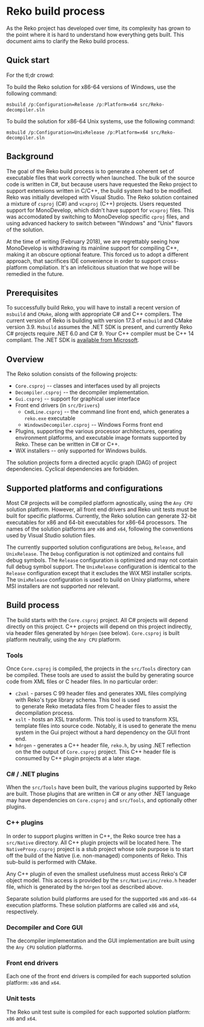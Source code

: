 # Reko build process

As the Reko project has developed over time, its complexity has grown to the point where it is hard to understand
how everything gets built. This document aims to clarify the Reko build process. 

## Quick start
For the tl;dr crowd:

To build the Reko solution for x86-64 versions of Windows, use the following command:
```
msbuild /p:Configuration=Release /p:Platform=x64 src/Reko-decompiler.sln
```
To build the solution for x86-64 Unix systems, use the following command:
```
msbuild /p:Configuration=UnixRelease /p:Platform=x64 src/Reko-decompiler.sln
```

## Background 

The goal of the Reko build process is to generate a coherent set of executable files that work correctly when launched.
The bulk of the source code is written in C#, but because users have requested the Reko project to support extensions written in
C/C++, the build system had to be modified. Reko was initially developed with Visual Studio. The Reko solution contained a
mixture of `csproj` (C#) and `vcxproj` (C++) projects. Users requested support for MonoDevelop,
which didn't have support for `vcxproj` files. This was accomodated by switching to MonoDevelop specific `cproj` files, and
using advanced hackery to switch between "Windows" and "Unix" flavors of the solution.

At the time of writing (February 2018), we are regrettably seeing how MonoDevelop is withdrawing its mainline support
for compiling C++, making it an obscure optional feature. This forced us to adopt a different approach, that sacrifices
IDE convenience in order to support cross-platform compilation. It's an infelicitous situation that we hope will be 
remedied in the future.

## Prerequisites

To successfully build Reko, you will have to install a recent version of `msbuild` and `CMake`, along with
appropriate C# and C++ compilers. The current version of Reko is building with version 17.3 of `msbuild` 
and CMake version 3.9. `Msbuild` assumes the .NET SDK is present, and currently Reko C# projects require 
.NET 6.0 and C# 9. Your C++ compiler must be C++ 14 compliant. The .NET SDK is
[available from Microsoft](https://dotnet.microsoft.com/en-us/download/dotnet/6.0).

## Overview

The Reko solution consists of the following projects:
* `Core.csproj` -- classes and interfaces used by all projects
* `Decompiler.csproj` -- the decompiler implementation.
* `Gui.csproj` -- support for graphical user interface
* Front end drivers (in `src/Drivers`)
  - `CmdLine.csproj` -- the command line front end, which generates a `reko.exe` executable
  - `WindowsDecompiler.csproj` -- Windows Forms front end
* Plugins, supporting the various processor architectures, operating environment platforms, and executable
  image formats supported by Reko. These can be written in C# or C++.
* WiX installers -- only supported for Windows builds.

The solution projects form a directed acyclic graph (DAG) of project dependencies. Cyclical dependencies are forbidden. 

## Supported platforms and configurations

Most C# projects will be compiled platform agnostically, using the `Any CPU` solution platform. However, all front end
drivers and Reko unit tests must be built for specific platforms. Currently, the Reko solution can generate 32-bit executables for 
x86 and 64-bit executables for x86-64 processors. The names of the solution platforms are `x86` and `x64`, following 
the conventions used by Visual Studio solution files.

The currently supported solution configurations are `Debug`, `Release`, and `UnixRelease`. The `Debug` configuration
is not optimized and contains full debug symbols. The `Release` configuration is optimized and may not contain
full debug symbol support. The `UnixRelease` configuration is identical to the `Release` configuration except
that it excludes the WiX MSI installer scripts. The `UnixRelease` configuration is used to build on Unixy
platforms, where MSI installers are not supported nor relevant.

## Build process

The build starts with the `Core.csproj` project.  All C# projects will depend directly on this project. 
C++ projects will depend on this project indirectly, via header files generated by `hdrgen` (see below). `Core.csproj`
is built platform neutrally, using the `Any CPU` platform.

### Tools

Once `Core.csproj` is compiled, the projects in the `src/Tools` directory can be compiled. These tools are used to 
assist the build by generating source code from XML files or C header files. In no particular order:
* `c2xml` - parses C 99 header files and generates XML files complying with Reko's type library schema. This tool is used  
  to generate Reko metadata files from C header files to assist the decompilation process.
* `xslt` - hosts an XSL transform. This tool is used to transform XSL template files into source code. Notably, it is used
  to generate the menu system in the Gui project without a hard dependency on the GUI front end.
* `hdrgen` - generates a C++ header file, `reko.h`, by using .NET reflection on the the output of `Core.csproj` project.
  This C++ header file is consumed by C++ plugin projects at a later stage.

### C# / .NET plugins

When the `src/Tools` have been built, the various plugins supported by Reko are built. Those plugins that are written in C# 
or any other .NET language may have dependencies on `Core.csproj` and `src/Tools`, and optionally other plugins.

### C++ plugins 

In order to support plugins written in C++, the Reko source tree has a `src/Native` directory. All C++ plugin projects will 
be located here. The `NativeProxy.csproj` project is a stub project whose sole purpose is to start off the build of the 
Native (i.e. non-managed) components of Reko. This sub-build is performed with CMake.

Any C++ plugin of even the smallest usefulness must access Reko's C# object model. This access is provided by the
`src/Native/inc/reko.h` header file, which is generated by the `hdrgen` tool as described above.

Separate solution build platforms are used for the supported `x86` and `x86-64` execution platforms. These solution platforms
are called `x86` and `x64`, respectively.

### Decompiler and Core GUI

The decompiler implementation and the GUI implementation are built using the `Any CPU` solution platforms.

### Front end drivers

Each one of the front end drivers is compiled for each supported solution platform: `x86` and `x64`.

### Unit tests

The Reko unit test suite is compiled for each supported solution platform: `x86` and `x64`.

